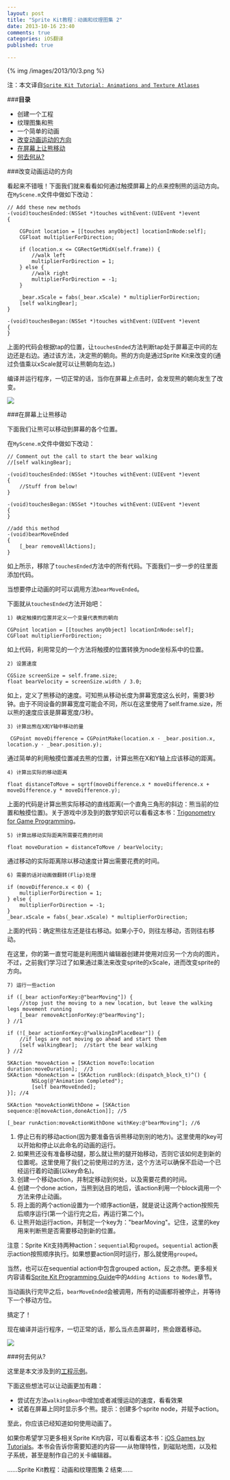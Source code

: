 ```yaml
---
layout: post
title: "Sprite Kit教程：动画和纹理图集 2"
date: 2013-10-16 23:40
comments: true
categories: iOS翻译
published: true

---
```


{% img /images/2013/10/3.png %}
<!--more-->



注：本文译自[`Sprite Kit Tutorial: Animations and Texture Atlases`](http://www.raywenderlich.com/45152/sprite-kit-tutorial-animations-and-texture-atlases)



###**目录**
* 创建一个工程
* 纹理图集和熊
* 一个简单的动画
* [改变动画运动的方向](#gbfx)
* [在屏幕上让熊移动](#ydx)
* [何去何从?](#hqhc)


###<a id="gbfx"></a>改变动画运动的方向

看起来不错哦！下面我们就来看看如何通过触摸屏幕上的点来控制熊的运动方向。在`MyScene.m`文件中做如下改动：

```objc
// Add these new methods
-(void)touchesEnded:(NSSet *)touches withEvent:(UIEvent *)event 
{
 
    CGPoint location = [[touches anyObject] locationInNode:self];
    CGFloat multiplierForDirection;
 
    if (location.x <= CGRectGetMidX(self.frame)) {
        //walk left
        multiplierForDirection = 1;
    } else {
        //walk right
        multiplierForDirection = -1;
    }
 
    _bear.xScale = fabs(_bear.xScale) * multiplierForDirection;
    [self walkingBear];
}
 
-(void)touchesBegan:(NSSet *)touches withEvent:(UIEvent *)event 
{    
}
```

上面的代码会根据tap的位置，让`touchesEnded`方法判断tap处于屏幕正中间的左边还是右边。通过该方法，决定熊的朝向。熊的方向是通过Sprite Kit来改变的(通过负值乘以xScale就可以让熊朝向左边。)

编译并运行程序，一切正常的话，当你在屏幕上点击时，会发现熊的朝向发生了改变。

![](/images/2013/10/12.png)


###<a id="ydx"></a>在屏幕上让熊移动

下面我们让熊可以移动到屏幕的各个位置。

在`MyScene.m`文件中做如下改动：

```objc
// Comment out the call to start the bear walking
//[self walkingBear];
 
-(void)touchesEnded:(NSSet *)touches withEvent:(UIEvent *)event 
{
    //Stuff from below!
}
 
-(void)touchesBegan:(NSSet *)touches withEvent:(UIEvent *)event 
{    
}
 
//add this method
-(void)bearMoveEnded
{
    [_bear removeAllActions];
}
```

如上所示，移除了`touchesEnded`方法中的所有代码。下面我们一步一步的往里面添加代码。

当想要停止动画的时可以调用方法`bearMoveEnded`。

下面就从`touchesEnded`方法开始吧：

`1) 确定触摸的位置并定义一个变量代表熊的朝向`

```objc
CGPoint location = [[touches anyObject] locationInNode:self];
CGFloat multiplierForDirection;
```

如上代码，利用常见的一个方法将触摸的位置转换为node坐标系中的位置。

`2) 设置速度`

```objc
CGSize screenSize = self.frame.size;
float bearVelocity = screenSize.width / 3.0;
```

如上，定义了熊移动的速度。可知熊从移动长度为屏幕宽度这么长时，需要3秒钟。由于不同设备的屏幕宽度可能会不同，所以在这里使用了self.frame.size，所以熊的速度应该是屏幕宽度/3秒。

`3) 计算出熊在X和Y轴中移动的量`

```objc
 CGPoint moveDifference = CGPointMake(location.x - _bear.position.x, location.y - _bear.position.y);
```

通过简单的利用触摸位置减去熊的位置，计算出熊在X和Y轴上应该移动的距离。

`4) 计算出实际的移动距离`

```objc
float distanceToMove = sqrtf(moveDifference.x * moveDifference.x + moveDifference.y * moveDifference.y);
```

上面的代码是计算出熊实际移动的直线距离(一个直角三角形的斜边：熊当前的位置和触摸位置)。关于游戏中涉及到的数学知识可以看看这本书：[Trigonometry for Game Programming](http://www.raywenderlich.com/35866/trigonometry-for-game-programming-part-1)。

`5) 计算出移动实际距离所需要花费的时间`

```objc
float moveDuration = distanceToMove / bearVelocity;
```

通过移动的实际距离除以移动速度计算出需要花费的时间。

`6) 需要的话对动画做翻转(Flip)处理`

```objc
if (moveDifference.x < 0) {
    multiplierForDirection = 1;
} else {
    multiplierForDirection = -1;
}
_bear.xScale = fabs(_bear.xScale) * multiplierForDirection;
```

上面的代码：确定熊往左还是往右移动。如果小于0，则往左移动，否则往右移动。

在这里，你的第一直觉可能是利用图片编辑器创建并使用对应另一个方向的图片。不过，之前我们学习过了如果通过乘法来改变sprite的xScale，进而改变sprite的方向。

`7) 运行一些action`

```objc
if ([_bear actionForKey:@"bearMoving"]) {
    //stop just the moving to a new location, but leave the walking legs movement running
    [_bear removeActionForKey:@"bearMoving"];
} //1
 
if (![_bear actionForKey:@"walkingInPlaceBear"]) {
    //if legs are not moving go ahead and start them
    [self walkingBear];  //start the bear walking
} //2
 
SKAction *moveAction = [SKAction moveTo:location duration:moveDuration];  //3
SKAction *doneAction = [SKAction runBlock:(dispatch_block_t)^() {
        NSLog(@"Animation Completed");
        [self bearMoveEnded];
}]; //4
 
SKAction *moveActionWithDone = [SKAction sequence:@[moveAction,doneAction]]; //5
 
[_bear runAction:moveActionWithDone withKey:@"bearMoving"]; //6
```

1. 停止已有的移动action(因为要准备告诉熊移动到别的地方)。这里使用的key可以开始和停止以此命名的动画的运行。
2. 如果熊还没有准备移动腿，那么就让熊的腿开始移动，否则它该如何走到新的位置呢。这里使用了我们之前使用过的方法，这个方法可以确保不启动一个已经运行着的动画(以key命名)。
3. 创建一个移动action，并制定移动到何处，以及需要花费的时间。
4. 创建一个done action，当熊到达目的地后，该action利用一个block调用一个方法来停止动画。
5. 将上面的两个action设置为一个顺序action链，就是说让这两个action按照先后顺序运行(第一个运行完之后，再运行第二个)。
6. 让熊开始运行action，并制定一个key为："bearMoving"。记住，这里的key用来判断熊是否需要移动到新的位置。

注意：Sprite Kit支持两种action：`sequential`和`grouped`。`sequential` action表示action按照顺序执行。如果想要action同时运行，那么就使用`grouped`。

当然，也可以在sequential action中包含grouped action，反之亦然。更多相关内容请看[Sprite Kit Programming Guide](https://developer.apple.com/library/prerelease/ios/documentation/GraphicsAnimation/Conceptual/SpriteKit_PG/Introduction/Introduction.html#//apple_ref/doc/uid/TP40013043)中的`Adding Actions to Nodes`章节。

当动画执行完毕之后，`bearMoveEnded`会被调用，所有的动画都将被停止，并等待下一个移动方位。

搞定了！

现在编译并运行程序，一切正常的话，那么当点击屏幕时，熊会跟着移动。

![](/images/2013/10/13.png)

###<a id="hqhc"></a>何去何从?

这里是本文涉及到的[工程示例](http://cdn5.raywenderlich.com/wp-content/uploads/2013/09/AnimatedBear.zip)。

下面这些想法可以让动画更加有趣：

* 尝试在方法`walkingBear`中增加或者减慢运动的速度，看看效果
* 试着在屏幕上同时显示多个熊。提示：创建多个sprite node，并赋予action。

至此，你应该已经知道如何使用动画了。

如果你希望学习更多相关Sprite Kit内容，可以看看这本书：[iOS Games by Tutorials](http://www.raywenderlich.com/store/ios-7-by-tutorials)。本书会告诉你需要知道的内容——从物理特性，到磁贴地图，以及粒子系统，甚至是制作自己的关卡编辑器。

……Sprite Kit教程：动画和纹理图集 2 结束……
